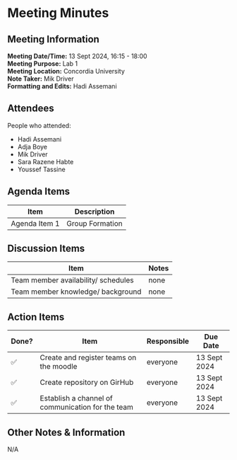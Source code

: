 # Meeting Minutes
## Meeting Information
**Meeting Date/Time:** 13 Sept 2024, 16:15 - 18:00   
**Meeting Purpose:** Lab 1   
**Meeting Location:** Concordia University   
**Note Taker:** Mik Driver   
**Formatting and Edits:** Hadi Assemani   

## Attendees
People who attended:
- Hadi Assemani
- Adja Boye
- Mik Driver
- Sara Razene Habte
- Youssef Tassine

## Agenda Items

Item | Description
---- | ----
Agenda Item 1 | Group Formation

## Discussion Items
Item | Notes |
---- | ---- |
Team member availability/ schedules | none |
Team member knowledge/ background | none |


## Action Items
| Done? | Item | Responsible | Due Date |
| ---- | ---- | ---- | ---- |
| ✅ | Create and register teams on the moodle | everyone | 13 Sept 2024 |
| ✅ | Create repository on GirHub | everyone | 13 Sept 2024 |
| ✅ | Establish a channel of communication for the team | everyone | 13 Sept 2024 |

## Other Notes & Information
N/A

